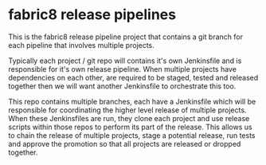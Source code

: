 # fabric8 release pipelines

This is the fabric8 release pipeline project that contains a git branch for each pipeline that involves multiple projects.

Typically each project / git repo will contains it's own Jenkinsfile and is responsible for it's own release pipeline.  When multiple projects have dependencies on each other, are required to be staged, tested and released together then we will want another Jenkinsfile to orchestrate this too.  

This repo contains multiple branches, each have a Jenkinsfile which will be responsible for coordinating the higher level release of multiple projects.  When these Jenkinsfiles are run, they clone each project and use release scripts within those repos to perform its part of the release.  This allows us to chain the release of multiple projects, stage a potential release, run tests and approve the promotion so that all projects are released or dropped together.
